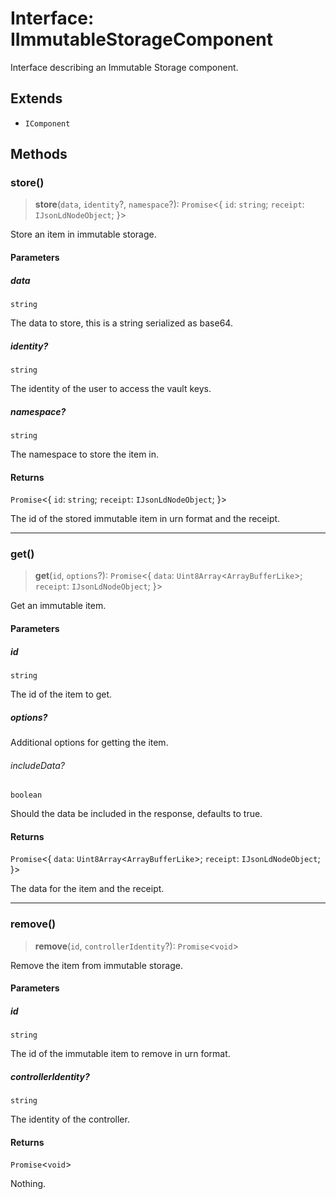 # Interface: IImmutableStorageComponent

Interface describing an Immutable Storage component.

## Extends

- `IComponent`

## Methods

### store()

> **store**(`data`, `identity`?, `namespace`?): `Promise`\<\{ `id`: `string`; `receipt`: `IJsonLdNodeObject`; \}\>

Store an item in immutable storage.

#### Parameters

##### data

`string`

The data to store, this is a string serialized as base64.

##### identity?

`string`

The identity of the user to access the vault keys.

##### namespace?

`string`

The namespace to store the item in.

#### Returns

`Promise`\<\{ `id`: `string`; `receipt`: `IJsonLdNodeObject`; \}\>

The id of the stored immutable item in urn format and the receipt.

***

### get()

> **get**(`id`, `options`?): `Promise`\<\{ `data`: `Uint8Array`\<`ArrayBufferLike`\>; `receipt`: `IJsonLdNodeObject`; \}\>

Get an immutable item.

#### Parameters

##### id

`string`

The id of the item to get.

##### options?

Additional options for getting the item.

###### includeData?

`boolean`

Should the data be included in the response, defaults to true.

#### Returns

`Promise`\<\{ `data`: `Uint8Array`\<`ArrayBufferLike`\>; `receipt`: `IJsonLdNodeObject`; \}\>

The data for the item and the receipt.

***

### remove()

> **remove**(`id`, `controllerIdentity`?): `Promise`\<`void`\>

Remove the item from immutable storage.

#### Parameters

##### id

`string`

The id of the immutable item to remove in urn format.

##### controllerIdentity?

`string`

The identity of the controller.

#### Returns

`Promise`\<`void`\>

Nothing.
